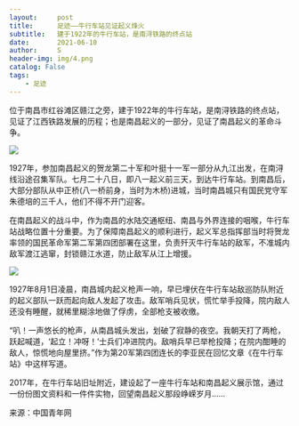 ```yaml
---
layout:     post
title:      足迹——牛行车站见证起义烽火
subtitle:   建于1922年的牛行车站，是南浔铁路的终点站 
date:       2021-06-10
author:     S
header-img: img/4.png
catalog: False
tags:
    - 足迹
---
```


位于南昌市红谷滩区赣江之旁，建于1922年的牛行车站，是南浔铁路的终点站，见证了江西铁路发展的历程；也是南昌起义的一部分，见证了南昌起义的革命斗争。 

![](https://pics2.baidu.com/feed/dc54564e9258d1090227c1d526f46cb76e814dc2.jpeg?token=95986a12bf18e6602187a4437e9c6b8a)

1927年，参加南昌起义的贺龙第二十军和叶挺十一军一部分从九江出发，在南浔线沿途召集军队。七月二十八日，即八一起义前三天，到达牛行车站。到南昌后，大部分部队从中正桥(八一桥前身，当时为木桥)进城，当时南昌城只有国民党守军朱德培的三千人，他们不得不开门迎客。 

在南昌起义的战斗中，作为南昌的水陆交通枢纽、南昌与外界连接的咽喉，牛行车站战略位置十分重要。为了保障南昌起义的顺利进行，起义军总指挥部当时将贺龙率领的国民革命军第二军第四团部署在这里，负责歼灭牛行车站的敌军，不准城内敌军渡江逃窜，封锁赣江水道，防止敌军从江上增援。

![](https://pics0.baidu.com/feed/78310a55b319ebc4276f9857738a6ff41f17161a.jpeg?token=554e5de204d8328a78cb95fbe8c26c3d)

1927年8月1日凌晨，南昌城内起义枪声一响，早已埋伏在牛行车站敌巡防队附近的起义部队一跃而起向敌人发起了攻击。敌军哨兵见状，慌忙举手投降，院内敌人还没有睡醒，就稀里糊涂地做了俘虏，全部枪支被收缴。

“叭！一声悠长的枪声，从南昌城头发出，划破了寂静的夜空。我朝天打了两枪，跃起喊道，‘起立！冲呀！’士兵们冲进院内。敌哨兵早已举枪投降；在院内酣睡的敌人，惊慌地向屋里挤。”作为第20军第四团连长的李亚民在回忆文章《在牛行车站》中这样写道。

2017年，在牛行车站旧址附近，建设起了一座牛行车站和南昌起义展示馆，通过一份份图文资料和一件件实物，回望南昌起义那段峥嵘岁月……

来源：中国青年网